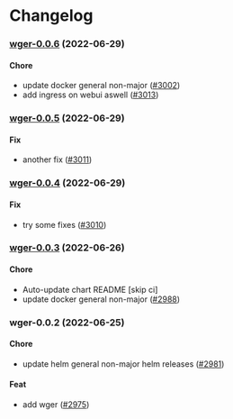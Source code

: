 # Changelog<br>


<a name="wger-0.0.6"></a>
### [wger-0.0.6](https://github.com/truecharts/apps/compare/wger-0.0.5...wger-0.0.6) (2022-06-29)

#### Chore

* update docker general non-major ([#3002](https://github.com/truecharts/apps/issues/3002))
* add ingress on webui aswell ([#3013](https://github.com/truecharts/apps/issues/3013))



<a name="wger-0.0.5"></a>
### [wger-0.0.5](https://github.com/truecharts/apps/compare/wger-0.0.4...wger-0.0.5) (2022-06-29)

#### Fix

* another fix ([#3011](https://github.com/truecharts/apps/issues/3011))



<a name="wger-0.0.4"></a>
### [wger-0.0.4](https://github.com/truecharts/apps/compare/wger-0.0.3...wger-0.0.4) (2022-06-29)

#### Fix

* try some fixes ([#3010](https://github.com/truecharts/apps/issues/3010))



<a name="wger-0.0.3"></a>
### [wger-0.0.3](https://github.com/truecharts/apps/compare/wger-0.0.2...wger-0.0.3) (2022-06-26)

#### Chore

* Auto-update chart README [skip ci]
* update docker general non-major ([#2988](https://github.com/truecharts/apps/issues/2988))



<a name="wger-0.0.2"></a>
### wger-0.0.2 (2022-06-25)

#### Chore

* update helm general non-major helm releases ([#2981](https://github.com/truecharts/apps/issues/2981))

#### Feat

* add wger ([#2975](https://github.com/truecharts/apps/issues/2975))

